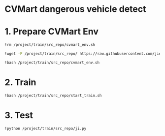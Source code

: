 # CVMart dangerous vehicle detect
# 1. Prepare CVMart Env
```bash
!rm /project/train/src_repo/cvmart_env.sh

!wget -P /project/train/src_repo/ https://raw.githubusercontent.com/jiongjiongli/dangerous_vehicle_det/main/vehicle_det/cvmart_env.sh

!bash /project/train/src_repo/cvmart_env.sh
```



# 2. Train
```bash
!bash /project/train/src_repo/start_train.sh
```



# 3. Test

```
!python /project/train/src_repo/ji.py
```

